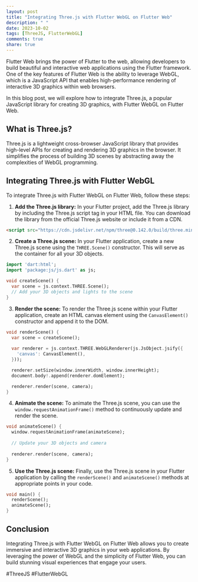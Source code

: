 ```yaml
---
layout: post
title: "Integrating Three.js with Flutter WebGL on Flutter Web"
description: " "
date: 2023-10-02
tags: [ThreeJS, FlutterWebGL]
comments: true
share: true
---
```


Flutter Web brings the power of Flutter to the web, allowing developers to build beautiful and interactive web applications using the Flutter framework. One of the key features of Flutter Web is the ability to leverage WebGL, which is a JavaScript API that enables high-performance rendering of interactive 3D graphics within web browsers.

In this blog post, we will explore how to integrate Three.js, a popular JavaScript library for creating 3D graphics, with Flutter WebGL on Flutter Web.

## What is Three.js?
Three.js is a lightweight cross-browser JavaScript library that provides high-level APIs for creating and rendering 3D graphics in the browser. It simplifies the process of building 3D scenes by abstracting away the complexities of WebGL programming.

## Integrating Three.js with Flutter WebGL
To integrate Three.js with Flutter WebGL on Flutter Web, follow these steps:

1. **Add the Three.js library:** In your Flutter project, add the Three.js library by including the Three.js script tag in your HTML file. You can download the library from the official Three.js website or include it from a CDN.

```html
<script src="https://cdn.jsdelivr.net/npm/three@0.142.0/build/three.min.js"></script>
```

2. **Create a Three.js scene:** In your Flutter application, create a new Three.js scene using the `THREE.Scene()` constructor. This will serve as the container for all your 3D objects.

```dart
import 'dart:html';
import 'package:js/js.dart' as js;

void createScene() {
  var scene = js.context.THREE.Scene();
  // Add your 3D objects and lights to the scene
}
```

3. **Render the scene:** To render the Three.js scene within your Flutter application, create an HTML canvas element using the `CanvasElement()` constructor and append it to the DOM.

```dart
void renderScene() {
  var scene = createScene();
  
  var renderer = js.context.THREE.WebGLRenderer(js.JsObject.jsify({
    'canvas': CanvasElement(),
  }));

  renderer.setSize(window.innerWidth, window.innerHeight);
  document.body!.append(renderer.domElement);

  renderer.render(scene, camera);
}
```

4. **Animate the scene:** To animate the Three.js scene, you can use the `window.requestAnimationFrame()` method to continuously update and render the scene.

```dart
void animateScene() {
  window.requestAnimationFrame(animateScene);
  
  // Update your 3D objects and camera
  
  renderer.render(scene, camera);
}
```

5. **Use the Three.js scene:** Finally, use the Three.js scene in your Flutter application by calling the `renderScene()` and `animateScene()` methods at appropriate points in your code.

```dart
void main() {
  renderScene();
  animateScene();
}
```

## Conclusion
Integrating Three.js with Flutter WebGL on Flutter Web allows you to create immersive and interactive 3D graphics in your web applications. By leveraging the power of WebGL and the simplicity of Flutter Web, you can build stunning visual experiences that engage your users.

#ThreeJS #FlutterWebGL